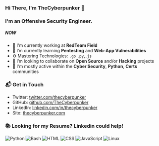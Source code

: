 ### Hi There, I'm TheCyberpunker 👋

### I'm an Offensive Security Engineer.

##### NOW

- 🏢 I'm currently working at **RedTeam Field**
- 🌱 I’m currently learning **Pentesting** and **Web-App Vulnerabilities**
- ⚙️ Mastering Technologies: `.go` `.py`,`.js`
- 👯 I’m looking to collaborate on **Open Source** and/or **Hacking** projects
- 💬 I'm mostly active within the **Cyber Security**, **Python**, **Certs** communities

### 📬 Get in Touch

- Twitter: [twitter.com/thecyberpunker][twitter]
- GitHub: [github.com/TheCyberpunker][github]
- LinkedIn: [linkedin.com/in/thecyberpunker][linkedin] 
- Site: [thecyberpunker.com][site]

### 📚 Looking for my Resume? Linkedin could help!

[twitter]: https://twitter.com/thecyberpunker/
[github]: https://github.com/TheCyberpunker
[site]: https://thecyberpunker.com/
[linkedin]: https://linkedin.com/in/thecyberpunker/

![Python](https://img.shields.io/badge/Python-Intermediate-yellow)
![Bash](https://img.shields.io/badge/Bash-Intermediate-black)
![HTML](https://img.shields.io/badge/HTML-Expert-orange)
![CSS](https://img.shields.io/badge/CSS-Expert-blue)
![JavaScript](https://img.shields.io/badge/Linux-Intermediate-green)
![Linux](https://img.shields.io/badge/Linux-Intermediate-green)
